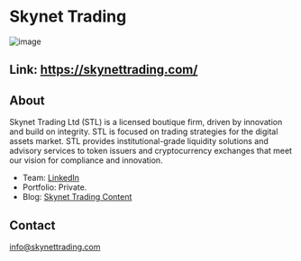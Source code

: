 # Skynet Trading

![image](https://user-images.githubusercontent.com/25411371/119944766-4b868100-bf5a-11eb-9701-bae269f49f45.png)

## Link: https://skynettrading.com/

## About
Skynet Trading Ltd (STL) is a licensed boutique firm, driven by innovation and build on integrity. STL is focused on trading strategies for the digital assets market. STL provides institutional-grade liquidity solutions and advisory services to token issuers and cryptocurrency exchanges that meet our vision for compliance and innovation.

* Team: [LinkedIn](https://www.linkedin.com/company/skynet-trading-ltd/?originalSubdomain=ee)
* Portfolio: Private. 
* Blog: [Skynet Trading Content](https://www.linkedin.com/company/skynet-trading-ltd/posts/?feedView=all)

## Contact
info@skynettrading.com

